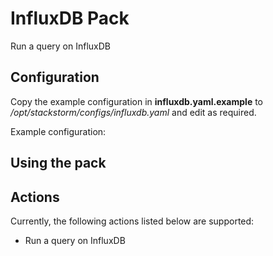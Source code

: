 # InfluxDB Pack

Run a query on InfluxDB

## Configuration

Copy the example configuration in **influxdb.yaml.example** to */opt/stackstorm/configs/influxdb.yaml* and edit as required.

Example configuration:



## Using the pack


## Actions

Currently, the following actions listed below are supported:
- Run a query on InfluxDB

